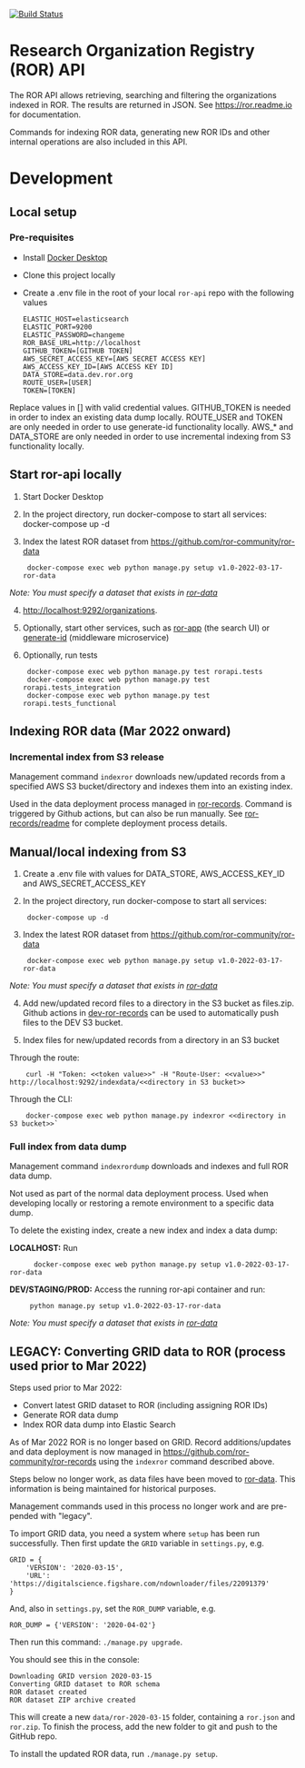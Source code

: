 [![Build Status](https://travis-ci.com/ror-community/ror-api.svg?branch=master)](https://travis-ci.com/ror-community/ror-api)

# Research Organization Registry (ROR) API

The ROR API allows retrieving, searching and filtering the organizations indexed in ROR. The results are returned in JSON. See https://ror.readme.io for documentation.

Commands for indexing ROR data, generating new ROR IDs and other internal operations are also included in this API.

# Development

## Local setup

### Pre-requisites
- Install [Docker Desktop](https://www.docker.com/products/docker-desktop/)
- Clone this project locally
- Create a .env file in the root of your local `ror-api` repo with the following values

      ELASTIC_HOST=elasticsearch
      ELASTIC_PORT=9200
      ELASTIC_PASSWORD=changeme
      ROR_BASE_URL=http://localhost
      GITHUB_TOKEN=[GITHUB TOKEN]
      AWS_SECRET_ACCESS_KEY=[AWS SECRET ACCESS KEY]
      AWS_ACCESS_KEY_ID=[AWS ACCESS KEY ID]
      DATA_STORE=data.dev.ror.org
      ROUTE_USER=[USER]
      TOKEN=[TOKEN]

Replace values in [] with valid credential values. GITHUB_TOKEN is needed in order to index an existing data dump locally. ROUTE_USER and TOKEN are only needed in order to use generate-id functionality locally. AWS_* and DATA_STORE are only needed in order to use incremental indexing from S3 functionality locally.

## Start ror-api locally
1. Start Docker Desktop
2. In the project directory, run docker-compose to start all services:
        docker-compose up -d

3. Index the latest ROR dataset from https://github.com/ror-community/ror-data

        docker-compose exec web python manage.py setup v1.0-2022-03-17-ror-data

*Note: You must specify a dataset that exists in [ror-data](https://github.com/ror-community/ror-data)*

4. <http://localhost:9292/organizations>.

5. Optionally, start other services, such as [ror-app](https://github.com/ror-community/ror-app) (the search UI) or [generate-id](https://github.com/ror-community/generate-id) (middleware microservice)

6. Optionally, run tests

        docker-compose exec web python manage.py test rorapi.tests
        docker-compose exec web python manage.py test rorapi.tests_integration
        docker-compose exec web python manage.py test rorapi.tests_functional

## Indexing ROR data (Mar 2022 onward)

### Incremental index from S3 release

Management command ```indexror``` downloads new/updated records from a specified AWS S3 bucket/directory and indexes them into an existing index.

Used in the data deployment process managed in [ror-records](https://github.com/ror-community/ror-records). Command is triggered by Github actions, but can also be run manually. See [ror-records/readme](https://github.com/ror-community/ror-records/blob/main/README.md) for complete deployment process details.

## Manual/local indexing from S3

1. Create a .env file with values for DATA_STORE, AWS_ACCESS_KEY_ID and AWS_SECRET_ACCESS_KEY
2. In the project directory, run docker-compose to start all services:

        docker-compose up -d

3. Index the latest ROR dataset from https://github.com/ror-community/ror-data

        docker-compose exec web python manage.py setup v1.0-2022-03-17-ror-data

*Note: You must specify a dataset that exists in [ror-data](https://github.com/ror-community/ror-data)*

4. Add new/updated record files to a directory in the S3 bucket as files.zip. Github actions in [dev-ror-records](https://github.com/ror-community/dev-ror-records) can be used to automatically push files to the DEV S3 bucket.

5. Index files for new/updated records from a directory in an S3 bucket

Through the route:

        curl -H "Token: <<token value>>" -H "Route-User: <<value>>" http://localhost:9292/indexdata/<<directory in S3 bucket>>

Through the CLI:

        docker-compose exec web python manage.py indexror <<directory in S3 bucket>>`

### Full index from data dump

Management command ```indexrordump``` downloads and indexes and full ROR data dump.

Not used as part of the normal data deployment process. Used when developing locally or restoring a remote environment to a specific data dump.

To delete the existing index, create a new index and index a data dump:

**LOCALHOST:** Run

          docker-compose exec web python manage.py setup v1.0-2022-03-17-ror-data

**DEV/STAGING/PROD:** Access the running ror-api container and run:

         python manage.py setup v1.0-2022-03-17-ror-data

*Note: You must specify a dataset that exists in [ror-data](https://github.com/ror-community/ror-data)*

## LEGACY: Converting GRID data to ROR  (process used prior to Mar 2022)

Steps used prior to Mar 2022:
- Convert latest GRID dataset to ROR (including assigning ROR IDs)
- Generate ROR data dump
- Index ROR data dump into Elastic Search

As of Mar 2022 ROR is no longer based on GRID. Record additions/updates and data deployment is now managed in https://github.com/ror-community/ror-records using the ```indexror``` command described above.

Steps below no longer work, as data files have been moved to [ror-data](https://github.com/ror-community/ror-data). This information is being maintained for historical purposes.

Management commands used in this process no longer work and are pre-pended with "legacy".


To import GRID data, you need a system where `setup` has been run successfully. Then first update the `GRID` variable in `settings.py`, e.g.

```
GRID = {
    'VERSION': '2020-03-15',
    'URL': 'https://digitalscience.figshare.com/ndownloader/files/22091379'
}
```

And, also in `settings.py`, set the `ROR_DUMP` variable, e.g.

```
ROR_DUMP = {'VERSION': '2020-04-02'}
```

Then run this command: `./manage.py upgrade`.

You should see this in the console:

```
Downloading GRID version 2020-03-15
Converting GRID dataset to ROR schema
ROR dataset created
ROR dataset ZIP archive created
```

This will create a new `data/ror-2020-03-15` folder, containing a `ror.json` and `ror.zip`. To finish the process, add the new folder to git and push to the GitHub repo.

To install the updated ROR data, run `./manage.py setup`.
